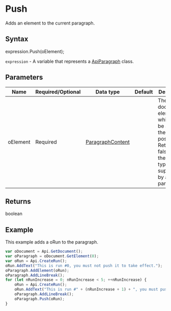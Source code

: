 # Push

Adds an element to the current paragraph.

## Syntax

expression.Push(oElement);

`expression` - A variable that represents a [ApiParagraph](../ApiParagraph.md) class.

## Parameters

| **Name** | **Required/Optional** | **Data type** | **Default** | **Description** |
| ------------- | ------------- | ------------- | ------------- | ------------- |
| oElement | Required | [ParagraphContent](../../Enumeration/ParagraphContent.md) |  | The document element which will be added at the current position. Returns false if theoElement type is not supported by a paragraph. |

## Returns

boolean

## Example

This example adds a oRun to the paragraph.

```javascript
var oDocument = Api.GetDocument();
var oParagraph = oDocument.GetElement(0);
var oRun = Api.CreateRun();
oRun.AddText("This is run #0, you must not push it to take effect.");
oParagraph.AddElement(oRun);
oParagraph.AddLineBreak();
for (let nRunIncrease = 0; nRunIncrease < 5; ++nRunIncrease) {
	oRun = Api.CreateRun();
	oRun.AddText("This is run #" + (nRunIncrease + 1) + ", you must push it to take effect.");
	oParagraph.AddLineBreak();
	oParagraph.Push(oRun);
}
```
